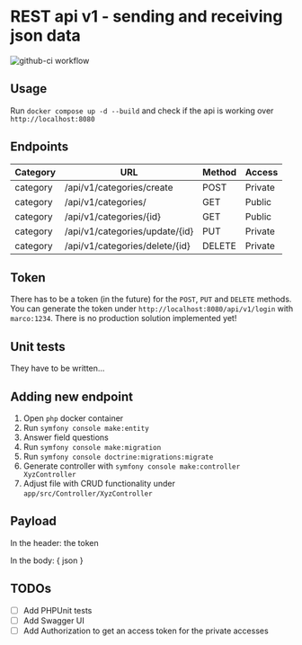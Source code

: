 # REST api v1 - sending and receiving json data
![github-ci workflow](https://github.com/marcoris/rest_api/actions/workflows/github-ci.yml/badge.svg)
## Usage
Run `docker compose up -d --build` and check if the api is working over `http://localhost:8080`

## Endpoints
| Category | URL                                      | Method | Access  |
|----------|------------------------------------------|--------|---------|
| category | /api/v1/categories/create                | POST   | Private |
| category | /api/v1/categories/                      | GET    | Public  |
| category | /api/v1/categories/{id}                  | GET    | Public  |
| category | /api/v1/categories/update/{id}           | PUT    | Private |
| category | /api/v1/categories/delete/{id}           | DELETE | Private |

## Token
There has to be a token (in the future) for the `POST`, `PUT` and `DELETE` methods. You can generate the token under `http://localhost:8080/api/v1/login` with `marco:1234`. There is no production solution implemented yet!

## Unit tests
They have to be written...

## Adding new endpoint
1. Open `php` docker container
2. Run `symfony console make:entity`
3. Answer field questions
4. Run `symfony console make:migration`
5. Run `symfony console doctrine:migrations:migrate`
6. Generate controller with `symfony console make:controller XyzController`
7. Adjust file with CRUD functionality under `app/src/Controller/XyzController`

## Payload
In the header: the token

In the body: { json }

## TODOs
- [ ] Add PHPUnit tests
- [ ] Add Swagger UI
- [ ] Add Authorization to get an access token for the private accesses